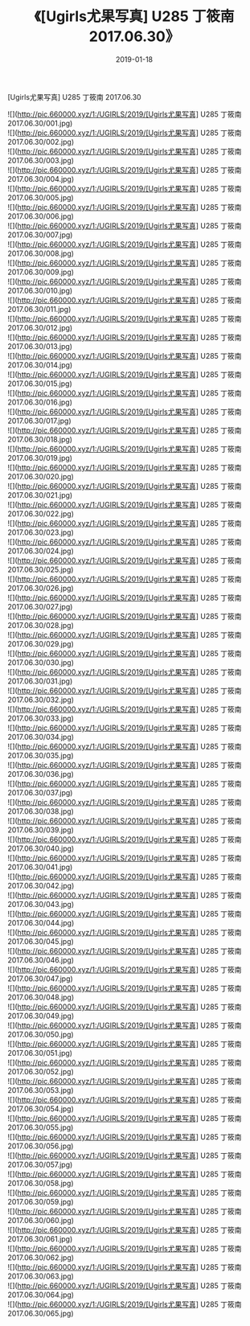 ﻿---
layout: post
title:  《[Ugirls尤果写真] U285 丁筱南 2017.06.30》
date:   2019-01-18
img: http://pic.660000.xyz/1:/UGIRLS/2019/[Ugirls尤果写真] U285 丁筱南 2017.06.30/000.jpg
categories: [美女, 清纯, 唯美]
---

[Ugirls尤果写真] U285 丁筱南 2017.06.30

 ![](http://pic.660000.xyz/1:/UGIRLS/2019/[Ugirls尤果写真] U285 丁筱南 2017.06.30/001.jpg) <br>![](http://pic.660000.xyz/1:/UGIRLS/2019/[Ugirls尤果写真] U285 丁筱南 2017.06.30/002.jpg) <br>![](http://pic.660000.xyz/1:/UGIRLS/2019/[Ugirls尤果写真] U285 丁筱南 2017.06.30/003.jpg) <br>![](http://pic.660000.xyz/1:/UGIRLS/2019/[Ugirls尤果写真] U285 丁筱南 2017.06.30/004.jpg) <br>![](http://pic.660000.xyz/1:/UGIRLS/2019/[Ugirls尤果写真] U285 丁筱南 2017.06.30/005.jpg) <br>![](http://pic.660000.xyz/1:/UGIRLS/2019/[Ugirls尤果写真] U285 丁筱南 2017.06.30/006.jpg) <br>![](http://pic.660000.xyz/1:/UGIRLS/2019/[Ugirls尤果写真] U285 丁筱南 2017.06.30/007.jpg) <br>![](http://pic.660000.xyz/1:/UGIRLS/2019/[Ugirls尤果写真] U285 丁筱南 2017.06.30/008.jpg) <br>![](http://pic.660000.xyz/1:/UGIRLS/2019/[Ugirls尤果写真] U285 丁筱南 2017.06.30/009.jpg) <br>![](http://pic.660000.xyz/1:/UGIRLS/2019/[Ugirls尤果写真] U285 丁筱南 2017.06.30/010.jpg) <br>![](http://pic.660000.xyz/1:/UGIRLS/2019/[Ugirls尤果写真] U285 丁筱南 2017.06.30/011.jpg) <br>![](http://pic.660000.xyz/1:/UGIRLS/2019/[Ugirls尤果写真] U285 丁筱南 2017.06.30/012.jpg) <br>![](http://pic.660000.xyz/1:/UGIRLS/2019/[Ugirls尤果写真] U285 丁筱南 2017.06.30/013.jpg) <br>![](http://pic.660000.xyz/1:/UGIRLS/2019/[Ugirls尤果写真] U285 丁筱南 2017.06.30/014.jpg) <br>![](http://pic.660000.xyz/1:/UGIRLS/2019/[Ugirls尤果写真] U285 丁筱南 2017.06.30/015.jpg) <br>![](http://pic.660000.xyz/1:/UGIRLS/2019/[Ugirls尤果写真] U285 丁筱南 2017.06.30/016.jpg) <br>![](http://pic.660000.xyz/1:/UGIRLS/2019/[Ugirls尤果写真] U285 丁筱南 2017.06.30/017.jpg) <br>![](http://pic.660000.xyz/1:/UGIRLS/2019/[Ugirls尤果写真] U285 丁筱南 2017.06.30/018.jpg) <br>![](http://pic.660000.xyz/1:/UGIRLS/2019/[Ugirls尤果写真] U285 丁筱南 2017.06.30/019.jpg) <br>![](http://pic.660000.xyz/1:/UGIRLS/2019/[Ugirls尤果写真] U285 丁筱南 2017.06.30/020.jpg) <br>![](http://pic.660000.xyz/1:/UGIRLS/2019/[Ugirls尤果写真] U285 丁筱南 2017.06.30/021.jpg) <br>![](http://pic.660000.xyz/1:/UGIRLS/2019/[Ugirls尤果写真] U285 丁筱南 2017.06.30/022.jpg) <br>![](http://pic.660000.xyz/1:/UGIRLS/2019/[Ugirls尤果写真] U285 丁筱南 2017.06.30/023.jpg) <br>![](http://pic.660000.xyz/1:/UGIRLS/2019/[Ugirls尤果写真] U285 丁筱南 2017.06.30/024.jpg) <br>![](http://pic.660000.xyz/1:/UGIRLS/2019/[Ugirls尤果写真] U285 丁筱南 2017.06.30/025.jpg) <br>![](http://pic.660000.xyz/1:/UGIRLS/2019/[Ugirls尤果写真] U285 丁筱南 2017.06.30/026.jpg) <br>![](http://pic.660000.xyz/1:/UGIRLS/2019/[Ugirls尤果写真] U285 丁筱南 2017.06.30/027.jpg) <br>![](http://pic.660000.xyz/1:/UGIRLS/2019/[Ugirls尤果写真] U285 丁筱南 2017.06.30/028.jpg) <br>![](http://pic.660000.xyz/1:/UGIRLS/2019/[Ugirls尤果写真] U285 丁筱南 2017.06.30/029.jpg) <br>![](http://pic.660000.xyz/1:/UGIRLS/2019/[Ugirls尤果写真] U285 丁筱南 2017.06.30/030.jpg) <br>![](http://pic.660000.xyz/1:/UGIRLS/2019/[Ugirls尤果写真] U285 丁筱南 2017.06.30/031.jpg) <br>![](http://pic.660000.xyz/1:/UGIRLS/2019/[Ugirls尤果写真] U285 丁筱南 2017.06.30/032.jpg) <br>![](http://pic.660000.xyz/1:/UGIRLS/2019/[Ugirls尤果写真] U285 丁筱南 2017.06.30/033.jpg) <br>![](http://pic.660000.xyz/1:/UGIRLS/2019/[Ugirls尤果写真] U285 丁筱南 2017.06.30/034.jpg) <br>![](http://pic.660000.xyz/1:/UGIRLS/2019/[Ugirls尤果写真] U285 丁筱南 2017.06.30/035.jpg) <br>![](http://pic.660000.xyz/1:/UGIRLS/2019/[Ugirls尤果写真] U285 丁筱南 2017.06.30/036.jpg) <br>![](http://pic.660000.xyz/1:/UGIRLS/2019/[Ugirls尤果写真] U285 丁筱南 2017.06.30/037.jpg) <br>![](http://pic.660000.xyz/1:/UGIRLS/2019/[Ugirls尤果写真] U285 丁筱南 2017.06.30/038.jpg) <br>![](http://pic.660000.xyz/1:/UGIRLS/2019/[Ugirls尤果写真] U285 丁筱南 2017.06.30/039.jpg) <br>![](http://pic.660000.xyz/1:/UGIRLS/2019/[Ugirls尤果写真] U285 丁筱南 2017.06.30/040.jpg) <br>![](http://pic.660000.xyz/1:/UGIRLS/2019/[Ugirls尤果写真] U285 丁筱南 2017.06.30/041.jpg) <br>![](http://pic.660000.xyz/1:/UGIRLS/2019/[Ugirls尤果写真] U285 丁筱南 2017.06.30/042.jpg) <br>![](http://pic.660000.xyz/1:/UGIRLS/2019/[Ugirls尤果写真] U285 丁筱南 2017.06.30/043.jpg) <br>![](http://pic.660000.xyz/1:/UGIRLS/2019/[Ugirls尤果写真] U285 丁筱南 2017.06.30/044.jpg) <br>![](http://pic.660000.xyz/1:/UGIRLS/2019/[Ugirls尤果写真] U285 丁筱南 2017.06.30/045.jpg) <br>![](http://pic.660000.xyz/1:/UGIRLS/2019/[Ugirls尤果写真] U285 丁筱南 2017.06.30/046.jpg) <br>![](http://pic.660000.xyz/1:/UGIRLS/2019/[Ugirls尤果写真] U285 丁筱南 2017.06.30/047.jpg) <br>![](http://pic.660000.xyz/1:/UGIRLS/2019/[Ugirls尤果写真] U285 丁筱南 2017.06.30/048.jpg) <br>![](http://pic.660000.xyz/1:/UGIRLS/2019/[Ugirls尤果写真] U285 丁筱南 2017.06.30/049.jpg) <br>![](http://pic.660000.xyz/1:/UGIRLS/2019/[Ugirls尤果写真] U285 丁筱南 2017.06.30/050.jpg) <br>![](http://pic.660000.xyz/1:/UGIRLS/2019/[Ugirls尤果写真] U285 丁筱南 2017.06.30/051.jpg) <br>![](http://pic.660000.xyz/1:/UGIRLS/2019/[Ugirls尤果写真] U285 丁筱南 2017.06.30/052.jpg) <br>![](http://pic.660000.xyz/1:/UGIRLS/2019/[Ugirls尤果写真] U285 丁筱南 2017.06.30/053.jpg) <br>![](http://pic.660000.xyz/1:/UGIRLS/2019/[Ugirls尤果写真] U285 丁筱南 2017.06.30/054.jpg) <br>![](http://pic.660000.xyz/1:/UGIRLS/2019/[Ugirls尤果写真] U285 丁筱南 2017.06.30/055.jpg) <br>![](http://pic.660000.xyz/1:/UGIRLS/2019/[Ugirls尤果写真] U285 丁筱南 2017.06.30/056.jpg) <br>![](http://pic.660000.xyz/1:/UGIRLS/2019/[Ugirls尤果写真] U285 丁筱南 2017.06.30/057.jpg) <br>![](http://pic.660000.xyz/1:/UGIRLS/2019/[Ugirls尤果写真] U285 丁筱南 2017.06.30/058.jpg) <br>![](http://pic.660000.xyz/1:/UGIRLS/2019/[Ugirls尤果写真] U285 丁筱南 2017.06.30/059.jpg) <br>![](http://pic.660000.xyz/1:/UGIRLS/2019/[Ugirls尤果写真] U285 丁筱南 2017.06.30/060.jpg) <br>![](http://pic.660000.xyz/1:/UGIRLS/2019/[Ugirls尤果写真] U285 丁筱南 2017.06.30/061.jpg) <br>![](http://pic.660000.xyz/1:/UGIRLS/2019/[Ugirls尤果写真] U285 丁筱南 2017.06.30/062.jpg) <br>![](http://pic.660000.xyz/1:/UGIRLS/2019/[Ugirls尤果写真] U285 丁筱南 2017.06.30/063.jpg) <br>![](http://pic.660000.xyz/1:/UGIRLS/2019/[Ugirls尤果写真] U285 丁筱南 2017.06.30/064.jpg) <br>![](http://pic.660000.xyz/1:/UGIRLS/2019/[Ugirls尤果写真] U285 丁筱南 2017.06.30/065.jpg) <br>